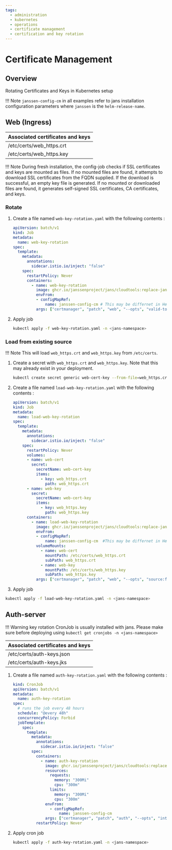 ```yaml
---
tags:
  - administration
  - kubernetes
  - operations
  - certificate management
  - certification and key rotation
---
```

# Certificate Management

## Overview

Rotating Certificates and Keys in Kubernetes setup

!!! Note
    `janssen-config-cm` in all examples refer to jans installation configuration parameters where `janssen` is the `helm-release-name`.
       
    
## Web (Ingress)
        
| Associated certificates and keys |
| -------------------------------- |
| /etc/certs/web_https.crt         |
| /etc/certs/web_https.key         |

!!! Note
    During fresh installation, the config-job checks if SSL certificates and keys are mounted as files. 
    If no mounted files are found, it attempts to download SSL certificates from the FQDN supplied. If the download is successful, an empty key file is generated.
    If no mounted or downloaded files are found, it generates self-signed SSL certificates, CA certificates, and keys.

### Rotate
        
1.  Create a file named `web-key-rotation.yaml` with the following contents :
        
    ```yaml
    apiVersion: batch/v1
    kind: Job
    metadata:
      name: web-key-rotation
    spec:
      template:
        metadata:
          annotations:
            sidecar.istio.io/inject: "false"                  
        spec:
          restartPolicy: Never
          containers:
            - name: web-key-rotation
              image: ghcr.io/janssenproject/jans/cloudtools:replace-janssen-version-1
              envFrom:
              - configMapRef:
                  name: janssen-config-cm # This may be differnet in Helm
              args: ["certmanager", "patch", "web", "--opts", "valid-to:365"]
    ```
            
2.  Apply job        
    ```bash
    kubectl apply -f web-key-rotation.yaml -n <jans-namespace>
    ```            
        
### Load from existing source
        
!!! Note
    This will load `web_https.crt` and `web_https.key` from `/etc/certs`.
                
1. Create a secret with `web_https.crt` and `web_https.key`. Note that this may already exist in your deployment.
            
    ```bash
    kubectl create secret generic web-cert-key --from-file=web_https.crt --from-file=web_https.key -n <jans-namespace>` 
    ```
                
2.  Create a file named `load-web-key-rotation.yaml` with the following contents :
                               
    ```yaml
    apiVersion: batch/v1
    kind: Job
    metadata:
      name: load-web-key-rotation
    spec:
      template:
        metadata:
          annotations:
            sidecar.istio.io/inject: "false"                  
        spec:
          restartPolicy: Never
          volumes:
          - name: web-cert
            secret:
              secretName: web-cert-key
              items:
                - key: web_https.crt
                  path: web_https.crt
          - name: web-key
            secret:
              secretName: web-cert-key
              items:
                - key: web_https.key
                  path: web_https.key                              
          containers:
            - name: load-web-key-rotation
              image: ghcr.io/janssenproject/jans/cloudtools:replace-janssen-version-1
              envFrom:
              - configMapRef:
                  name: janssen-config-cm  #This may be differnet in Helm
              volumeMounts:
                - name: web-cert
                  mountPath: /etc/certs/web_https.crt
                  subPath: web_https.crt
                - name: web-key
                  mountPath: /etc/certs/web_https.key
                  subPath: web_https.key
              args: ["certmanager", "patch", "web", "--opts", "source:from-files"]
    ```
            
3.  Apply job

```bash
kubectl apply -f load-web-key-rotation.yaml -n <jans-namespace>
```            

## Auth-server
    
!!! Warning
    key rotation CronJob is usually installed with jans. Please make sure before deploying using `kubectl get cronjobs -n <jans-namespace>`

| Associated certificates and keys |
| -------------------------------- |
| /etc/certs/auth-keys.json      |
| /etc/certs/auth-keys.jks       |

1.  Create a file named `auth-key-rotation.yaml` with the following contents :

    ```yaml
    kind: CronJob
    apiVersion: batch/v1
    metadata:
      name: auth-key-rotation
    spec:
      # runs the job every 48 hours
      schedule: "@every 48h"
      concurrencyPolicy: Forbid
      jobTemplate:
        spec:
          template:
            metadata:
              annotations:
                sidecar.istio.io/inject: "false"
            spec:
              containers:
                - name: auth-key-rotation
                  image: ghcr.io/janssenproject/jans/cloudtools:replace-janssen-version-1
                  resources:
                    requests:
                      memory: "300Mi"
                      cpu: "300m"
                    limits:
                      memory: "300Mi"
                      cpu: "300m"
                  envFrom:
                    - configMapRef:
                        name: janssen-config-cm
                  args: ["certmanager", "patch", "auth", "--opts", "interval:48", "--opts", "key-strategy:OLDER", "--opts", "privkey-push-delay:300", "--opts", "privkey-push-strategy:NEWER"]
              restartPolicy: Never
    ```

          
2.  Apply cron job

    ```bash
    kubectl apply -f auth-key-rotation.yaml -n <jans-namespace>
    ```

